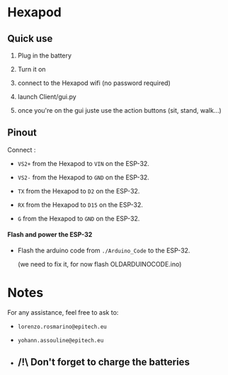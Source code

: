 # Hexapod

## Quick use

1. Plug in the battery

2. Turn it on

3. connect to the Hexapod wifi (no password required)

4. launch Client/gui.py

5. once you're on the gui juste use the action buttons (sit, stand, walk...)

## Pinout

Connect :

-  `VS2+` from the Hexapod to `VIN` on the ESP-32.
-  `VS2-` from the Hexapod to `GND` on the ESP-32.

-  `TX` from the Hexapod to `D2` on the ESP-32.
- `RX` from the Hexapod to `D15` on the ESP-32.
-  `G` from the Hexapod to `GND` on the ESP-32.



#### Flash and power the ESP-32

- Flash the arduino code from `./Arduino_Code` to the ESP-32.
  
  (we need to fix it, for now flash OLDARDUINOCODE.ino)
  
  

# Notes

For any assistance, feel free to ask to:

- `lorenzo.rosmarino@epitech.eu` 

- `yohann.assouline@epitech.eu`



- ## /!\ Don't forget to charge the batteries



